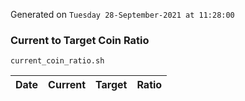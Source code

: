 Generated on `Tuesday 28-September-2021 at 11:28:00`

### Current to Target Coin Ratio
`current_coin_ratio.sh`

Date|Current|Target|Ratio
---|---|---|---
